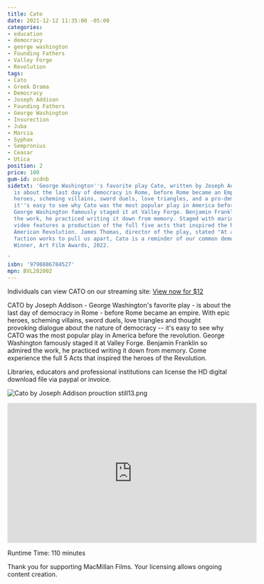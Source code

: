 ```yaml
---
title: Cato
date: 2021-12-12 11:35:00 -05:00
categories:
- education
- democracy
- george washington
- Founding Fathers
- Valley Forge
- Revolution
tags:
- Cato
- Greek Drama
- Democracy
- Joseph Addison
- Founding Fathers
- George Washington
- Insurection
- Juba
- Marcia
- Syphax
- Sempronius
- Ceasar
- Utica
position: 2
price: 100
gum-id: ocdnb
sidetxt: 'George Washington''s favorite play Cato, written by Joseph Addison in 1712,
  is about the last day of democracy in Rome, before Rome became an Empire. With epic
  heroes, scheming villains, sword duels, love triangles, and a pro-democracy message,
  it''s easy to see why Cato was the most popular play in America before the revolution.
  George Washington famously staged it at Valley Forge. Benjamin Franklin so admired
  the work, he practiced writing it down from memory. Staged with marionettes, this
  video features a production of the full five acts that inspired the heroes of the
  American Revolution. James Thomas, director of the play, stated "At a time when
  faction works to pull us apart, Cato is a reminder of our common democratic cause."
  Winner, Art Film Awards, 2022.

'
isbn: '9798886784527'
mpn: BVL282002
---
```


Individuals can view CATO on our streaming site:<script src="https://gumroad.com/js/gumroad.js"></script>
<a class="gumroad-button" href="https://macmillanfilms.gumroad.com/l/ocdnb">View now for $12</a>

CATO by Joseph Addison - George Washington's favorite play - is about the last day of democracy in Rome - before Rome became an empire. With epic heroes, scheming villains, sword duels, love triangles and thought provoking dialogue about the nature of democracy -- it's easy to see why CATO was the most popular play in America before the revolution. George Washington famously staged it at Valley Forge. Benjamin Franklin so admired the work, he practiced writing it down from memory. Come experience the full 5 Acts that inspired the heroes of the Revolution.

Libraries, educators and professional institutions can license the HD digital download file via paypal or invoice.

![Cato by Joseph Addison prouction still13.png](/uploads/Cato%20by%20Joseph%20Addison%20prouction%20still13.png)

<iframe class="yt" width="560" height="315" src="https://www.youtube.com/embed/H7nBnDidBag?rel=0" title="YouTube video player" frameborder="0" allow="accelerometer; autoplay; clipboard-write; encrypted-media; gyroscope; picture-in-picture" allowfullscreen></iframe>

Runtime Time: 110 minutes

Thank you for supporting MacMillan Films. Your licensing allows ongoing content creation.